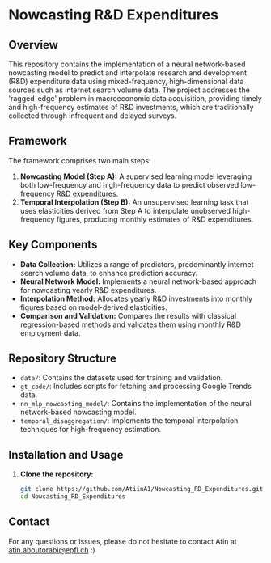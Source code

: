 # Nowcasting R&D Expenditures

## Overview

This repository contains the implementation of a neural network-based nowcasting model to predict and interpolate research and development (R&D) expenditure data using mixed-frequency, high-dimensional data sources such as internet search volume data. The project addresses the 'ragged-edge' problem in macroeconomic data acquisition, providing timely and high-frequency estimates of R&D investments, which are traditionally collected through infrequent and delayed surveys.

## Framework

The framework comprises two main steps:
1. **Nowcasting Model (Step A):** A supervised learning model leveraging both low-frequency and high-frequency data to predict observed low-frequency R&D expenditures.
2. **Temporal Interpolation (Step B):** An unsupervised learning task that uses elasticities derived from Step A to interpolate unobserved high-frequency figures, producing monthly estimates of R&D expenditures.

## Key Components

- **Data Collection:** Utilizes a range of predictors, predominantly internet search volume data, to enhance prediction accuracy.
- **Neural Network Model:** Implements a neural network-based approach for nowcasting yearly R&D expenditures.
- **Interpolation Method:** Allocates yearly R&D investments into monthly figures based on model-derived elasticities.
- **Comparison and Validation:** Compares the results with classical regression-based methods and validates them using monthly R&D employment data.

## Repository Structure

- `data/`: Contains the datasets used for training and validation.
- `gt_code/`: Includes scripts for fetching and processing Google Trends data.
- `nn_mlp_nowcasting_model/`: Contains the implementation of the neural network-based nowcasting model.
- `temporal_disaggregation/`: Implements the temporal interpolation techniques for high-frequency estimation.

## Installation and Usage

1. **Clone the repository:**
   ```sh
   git clone https://github.com/AtiinA1/Nowcasting_RD_Expenditures.git
   cd Nowcasting_RD_Expenditures

## Contact
   
For any questions or issues, please do not hesitate to contact Atin at atin.aboutorabi@epfl.ch :)

